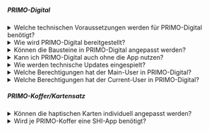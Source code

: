 ##### PRIMO-Digital

<details>
<summary>Welche technischen Voraussetzungen werden für PRIMO-Digital benötigt?</summary>

>Für den Zugriff benötigen Sie einen Internetbrowser wie beispielsweise Google Chrome oder Mozilla Firefox. Es ist keine Installation der Anwendung erforderlich.
</details>
  
<details>
<summary>Wie wird PRIMO-Digital bereitgestellt?</summary>

>Die Kollaborationsplattform wird als Software as a Service vom SHI in Deutschland gehostet. Über eine Mandantenfähigkeit können Sie auf die Plattform zugreifen.
</details>
  
<details>
<summary>Können die Bausteine in PRIMO-Digital angepasst werden?</summary>

>Ja, individuelle Anpassungen sind grundsätzlich möglich. Der digitale Kartensatz enthält Leerkarten für alles, was in den vordefinierten Karten nicht mit inbegriffen ist.
</details>
  
<details>
<summary>Kann ich PRIMO-Digital auch ohne die App nutzen?</summary>

>Ja, allerdings ist die Nutzung der App nur bei Verwendung der SHI-Koffer möglich.
</details>
  
<details>
<summary>Wie werden technische Updates eingespielt?</summary>

>Technische Updates sind Bestandteil des Vertrages und werden automatisch eingespielt.
</details>
  
<details>
<summary>Welche Berechtigungen hat der Main-User in PRIMO-Digital?</summary>

>Die Main-User könnnen die Projekte der Orgaisation verwalten und den Zugriff der Current-User überwachen.
</details>
  
<details>
<summary>Welche Berechtigungen hat der Current-User in PRIMO-Digital?</summary>

>Die Current-User können über einen Link auf SHI-Digital zugreifen. Dafür ist keine Anmeldung notwendig.
</details>
  
##### PRIMO-Koffer/Kartensatz

<details>
<summary>Können die haptischen Karten individuell angepasst werden?</summary>

>Ja, individuelle Anpassungen sind grundsätzlich möglich. Der Kartensatz enthält Leerkarten für alles, was in den vordefinierten Karten nicht mit inbegriffen ist.
</details>
  
<details>
<summary>Wird je PRIMO-Koffer eine SHI-App benötigt?</summary>

>Sie benötigen je Koffer eine Applizenz.
</details>
